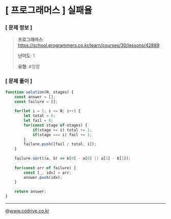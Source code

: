 # [ 프로그래머스 ] 실패율

### [ 문제 정보 ]
> **프로그래머스**: https://school.programmers.co.kr/learn/courses/30/lessons/42889
> 
> **난이도**: 1
>
> **유형**: #정렬


### [ 문제 풀이 ]
```JavaScript
function solution(N, stages) {
    const answer = [];
    const failure = [];
    
    for(let i = 1; i <= N; i++) {
        let total = 0;
        let fail = 0;
        for(const stage of stages) {
            if(stage >= i) total += 1;
            if(stage === i) fail += 1;
        }
        failure.push([fail / total, i]);
    }
    
    failure.sort((a, b) => b[0] - a[0] || a[1] - b[1]);
    
    for(const arr of failure) {
        const [_, idx] = arr;
        answer.push(idx);
    }
    
    return answer;
}
```


---
@www.codrive.co.kr